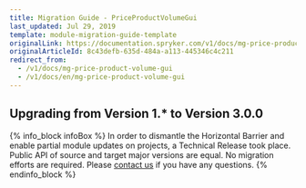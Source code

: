 ```yaml
---
title: Migration Guide - PriceProductVolumeGui
last_updated: Jul 29, 2019
template: module-migration-guide-template
originalLink: https://documentation.spryker.com/v1/docs/mg-price-product-volume-gui
originalArticleId: 8c43defb-635d-484a-a113-445346c4c211
redirect_from:
  - /v1/docs/mg-price-product-volume-gui
  - /v1/docs/en/mg-price-product-volume-gui
---
```


## Upgrading from Version 1.* to Version 3.0.0
{% info_block infoBox %}
In order to dismantle the Horizontal Barrier and enable partial module updates on projects, a Technical Release took place. Public API of source and target major versions are equal. No migration efforts are required. Please [contact us](https://spryker.com/en/support/) if you have any questions.
{% endinfo_block %}
